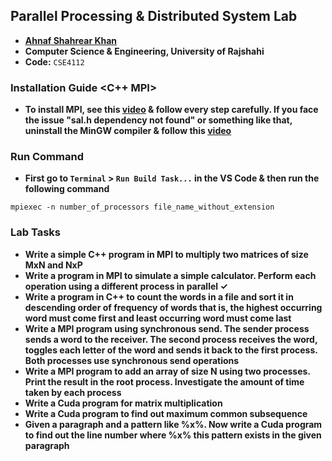 ## Parallel Processing & Distributed System Lab
- **[Ahnaf Shahrear Khan](https://github.com/ahnafshahrear)**
- **Computer Science & Engineering, University of Rajshahi**
- **Code:** `CSE4112`

### Installation Guide <C++ MPI>
- **To install MPI, see this [video](https://www.youtube.com/watch?v=bkfCrj-rBjU) & follow every step carefully. If you face the issue "sal.h dependency not found" or something like that, uninstall the MinGW compiler & follow this [video](https://www.youtube.com/watch?v=_-O94qsnOLk)**


### Run Command 
- **First go to `Terminal` > `Run Build Task...` in the VS Code & then run the following command**
```
mpiexec -n number_of_processors file_name_without_extension
```

### Lab Tasks
- **Write a simple C++ program in MPI to multiply two matrices of size MxN and NxP**
- **Write a program in MPI to simulate a simple calculator. Perform each operation using a different process in parallel ✓**
- **Write a program in C++ to count the words in a file and sort it in descending order of frequency of words that is, the highest occurring word must come first and least occurring word must come last**
- **Write a MPI program using synchronous send. The sender process sends a word to the receiver. The second process receives the word, toggles each letter of the word and sends it back to the first process. Both processes use synchronous send operations**
- **Write a MPI program to add an array of size N using two processes. Print the result in the root process. Investigate the amount of time taken by each process**
- **Write a Cuda program for matrix multiplication**
- **Write a Cuda program to find out maximum common subsequence**
- **Given a paragraph and a pattern like %x%. Now write a Cuda program to find out the line number where %x% this pattern exists in the given paragraph**
